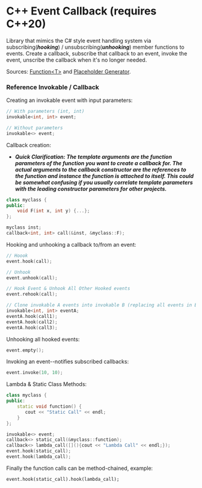 # C++ Event Callback (requires C++20)
Library that mimics the C# style event handling system via subscribing(***hooking***) / unsubscribing(***unhooking***) member functions to events. Create a callback, subscribe that callback to an event, invoke the event, unscribe the callback when it's no longer needed.

Sources: [Function\<T\>](http://stackoverflow.com/a/9568485) and [Placeholder Generator](http://stackoverflow.com/a/21664270/4988255).

### Reference Invokable / Callback

Creating an invokable event with input parameters:
```C++
// With parameters (int, int)
invokable<int, int> event;

// Without parameters
invokable<> event;
```
Callback creation:

- ***Quick Clarification: The template arguments are the function parameters of the function you want to create a callback for. The actual arguments to the callback constructor are the references to the function and instance the function is attached to itself. This could be somewhat confusing if you usually correlate template parameters with the leading constructor parameters for other projects.***
```C++
class myclass {
public:
    void F(int x, int y) {...};
};

myclass inst;
callback<int, int> call(&inst, &myclass::F);
```
Hooking and unhooking a callback to/from an event:
```C++
// Hoook
event.hook(call);

// Unhook
event.unhook(call);

// Hook Event & Unhook All Other Hooked events
event.rehook(call);

// Clone invokable A events into invokable B (replacing all events in B).
invokable<int, int> eventA;
eventA.hook(call1);
eventA.hook(call2);
eventA.hook(call3);
```
Unhooking all hooked events:
```C++
event.empty();
```

Invoking an event--notifies subscribed callbacks:
```C++
event.invoke(10, 10);
```
Lambda & Static Class Methods:
```C++
class myclass {
public:
    static void function() {
       cout << "Static Call" << endl;
    }
};

invokable<> event;
callback<> static_call(&myclass::function);
callback<> lambda_call([](){cout << "Lambda Call" << endl;});
event.hook(static_call);
event.hook(lambda_call);
```
Finally the function calls can be method-chained, example:
```
event.hook(static_call).hook(lambda_call);
```

